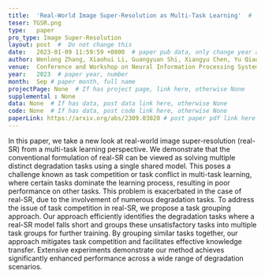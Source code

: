 ```yaml
---
title:  'Real-World Image Super-Resolution as Multi-Task Learning'  #  Paper title, covered by ''
teser: TGSR.png
type:   paper
pro_type: Image Super-Resolution
layout: post  #  Do not change this
date:   2023-01-09 11:59:59 +0800  # paper pub data, only change year and month according to this format
author: Wenlong Zhang, Xiaohui Li, Guangyuan Shi, Xiangyu Chen, Yu Qiao, Xiao-Ming Wu, Chao Dong # authors information
venue:  Conference and Workshop on Neural Information Processing Systems(NeurIPS), 2023 #Where it be, ICCV and CVPR remove IEEE Conference on,
year:   2023  # paper year, number
month:  Sep # paper month, full name
projectPage: None  # If has project page, link here, otherwise None
supplemental : None
data: None  # If has data, post data link here, otherwise None
code: None  # If has data, post code link here, otherwise None
paperLink: https://arxiv.org/abs/2309.03020 # post paper pdf link here
---
```


In this paper, we take a new look at real-world image super-resolution (real-SR) from a multi-task learning perspective. We demonstrate that the conventional formulation of real-SR can be viewed as solving multiple distinct degradation tasks using a single shared model. This poses a challenge known as task competition or task conflict in multi-task learning, where certain tasks dominate the learning process, resulting in poor performance on other tasks. This problem is exacerbated in the case of real-SR, due to the involvement of numerous degradation tasks. To address the issue of task competition in real-SR, we propose a task grouping approach. Our approach efficiently identifies the degradation tasks where a real-SR model falls short and groups these unsatisfactory tasks into multiple task groups for further training. By grouping similar tasks together, our approach mitigates task competition and facilitates effective knowledge transfer. Extensive experiments demonstrate our method achieves significantly enhanced performance across a wide range of degradation scenarios.